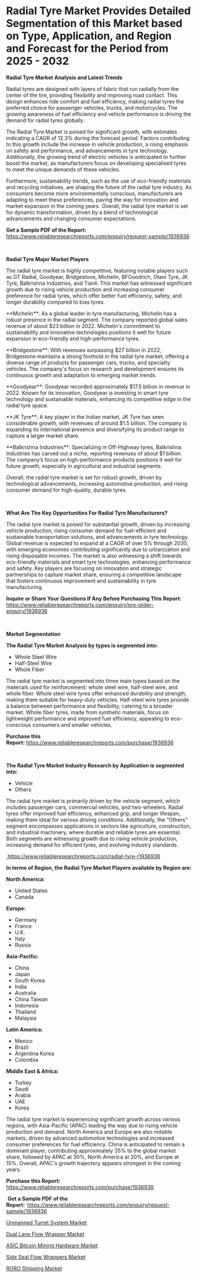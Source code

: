 <p><h1>Radial Tyre Market Provides Detailed Segmentation of this Market based on Type, Application, and Region and Forecast for the Period from 2025 - 2032</h1></p><p><strong>Radial Tyre Market Analysis and Latest Trends</strong></p>
<p><p>Radial tyres are designed with layers of fabric that run radially from the center of the tire, providing flexibility and improving road contact. This design enhances ride comfort and fuel efficiency, making radial tyres the preferred choice for passenger vehicles, trucks, and motorcycles. The growing awareness of fuel efficiency and vehicle performance is driving the demand for radial tyres globally.</p><p>The Radial Tyre Market is poised for significant growth, with estimates indicating a CAGR of 12.3% during the forecast period. Factors contributing to this growth include the increase in vehicle production, a rising emphasis on safety and performance, and advancements in tyre technology. Additionally, the growing trend of electric vehicles is anticipated to further boost the market, as manufacturers focus on developing specialised tyres to meet the unique demands of these vehicles.</p><p>Furthermore, sustainability trends, such as the use of eco-friendly materials and recycling initiatives, are shaping the future of the radial tyre industry. As consumers become more environmentally conscious, manufacturers are adapting to meet these preferences, paving the way for innovation and market expansion in the coming years. Overall, the radial tyre market is set for dynamic transformation, driven by a blend of technological advancements and changing consumer expectations.</p></p>
<p><strong>Get a Sample PDF of the Report:&nbsp;</strong> <a href="https://www.reliableresearchreports.com/enquiry/request-sample/1936936?utm_campaign=2662&utm_medium=2&utm_source=Github&utm_content=ia&utm_term=30032025&utm_id=radial-tyre">https://www.reliableresearchreports.com/enquiry/request-sample/1936936</a></p>
<p>&nbsp;</p>
<p><strong>Radial Tyre Major Market Players</strong></p>
<p><p>The radial tyre market is highly competitive, featuring notable players such as GT Radial, Goodyear, Bridgestone, Michelin, BFGoodrich, Otani Tyre, JK Tyre, Balkrishna Industries, and Tianli. This market has witnessed significant growth due to rising vehicle production and increasing consumer preference for radial tyres, which offer better fuel efficiency, safety, and longer durability compared to bias tyres.</p><p>**Michelin**: As a global leader in tyre manufacturing, Michelin has a robust presence in the radial segment. The company reported global sales revenue of about $23 billion in 2022. Michelin's commitment to sustainability and innovative technologies positions it well for future expansion in eco-friendly and high-performance tyres.</p><p>**Bridgestone**: With revenues surpassing $27 billion in 2022, Bridgestone maintains a strong foothold in the radial tyre market, offering a diverse range of products for passenger cars, trucks, and specialty vehicles. The company's focus on research and development ensures its continuous growth and adaptation to emerging market trends.</p><p>**Goodyear**: Goodyear recorded approximately $17.5 billion in revenue in 2022. Known for its innovation, Goodyear is investing in smart tyre technology and sustainable materials, enhancing its competitive edge in the radial tyre space.</p><p>**JK Tyre**: A key player in the Indian market, JK Tyre has seen considerable growth, with revenues of around $1.5 billion. The company is expanding its international presence and diversifying its product range to capture a larger market share.</p><p>**Balkrishna Industries**: Specializing in Off-Highway tyres, Balkrishna Industries has carved out a niche, reporting revenues of about $1 billion. The company’s focus on high-performance products positions it well for future growth, especially in agricultural and industrial segments.</p><p>Overall, the radial tyre market is set for robust growth, driven by technological advancements, increasing automotive production, and rising consumer demand for high-quality, durable tyres.</p></p>
<p>&nbsp;</p>
<p><strong>What Are The Key Opportunities For Radial Tyre Manufacturers?</strong></p>
<p><p>The radial tyre market is poised for substantial growth, driven by increasing vehicle production, rising consumer demand for fuel-efficient and sustainable transportation solutions, and advancements in tyre technology. Global revenue is expected to expand at a CAGR of over 5% through 2030, with emerging economies contributing significantly due to urbanization and rising disposable incomes. The market is also witnessing a shift towards eco-friendly materials and smart tyre technologies, enhancing performance and safety. Key players are focusing on innovation and strategic partnerships to capture market share, ensuring a competitive landscape that fosters continuous improvement and sustainability in tyre manufacturing.</p></p>
<p><strong>Inquire or Share Your Questions If Any Before Purchasing This Report:</strong> <a href="https://www.reliableresearchreports.com/enquiry/pre-order-enquiry/1936936?utm_campaign=2662&utm_medium=2&utm_source=Github&utm_content=ia&utm_term=30032025&utm_id=radial-tyre">https://www.reliableresearchreports.com/enquiry/pre-order-enquiry/1936936</a></p>
<p>&nbsp;</p>
<p><strong>Market Segmentation</strong></p>
<p><strong>The Radial Tyre Market Analysis by types is segmented into:</strong></p>
<p><ul><li>Whole Steel Wire</li><li>Half-Steel Wire</li><li>Whole Fiber</li></ul></p>
<p><p>The radial tyre market is segmented into three main types based on the materials used for reinforcement: whole steel wire, half-steel wire, and whole fiber. Whole steel wire tyres offer enhanced durability and strength, making them suitable for heavy-duty vehicles. Half-steel wire tyres provide a balance between performance and flexibility, catering to a broader market. Whole fiber tyres, made from synthetic materials, focus on lightweight performance and improved fuel efficiency, appealing to eco-conscious consumers and smaller vehicles.</p></p>
<p><strong>Purchase this Report:&nbsp;</strong><a href="https://www.reliableresearchreports.com/purchase/1936936?utm_campaign=2662&utm_medium=2&utm_source=Github&utm_content=ia&utm_term=30032025&utm_id=radial-tyre">https://www.reliableresearchreports.com/purchase/1936936</a></p>
<p>&nbsp;</p>
<p><strong>The Radial Tyre Market Industry Research by Application is segmented into:</strong></p>
<p><ul><li>Vehicle</li><li>Others</li></ul></p>
<p><p>The radial tyre market is primarily driven by the vehicle segment, which includes passenger cars, commercial vehicles, and two-wheelers. Radial tyres offer improved fuel efficiency, enhanced grip, and longer lifespan, making them ideal for various driving conditions. Additionally, the "Others" segment encompasses applications in sectors like agriculture, construction, and industrial machinery, where durable and reliable tyres are essential. Both segments are witnessing growth due to rising vehicle production, increasing demand for efficient tyres, and evolving industry standards.</p></p>
<p><a href="https://www.reliableresearchreports.com/radial-tyre-r1936936?utm_campaign=2662&utm_medium=2&utm_source=Github&utm_content=ia&utm_term=30032025&utm_id=radial-tyre">&nbsp;https://www.reliableresearchreports.com/radial-tyre-r1936936</a></p>
<p><strong>In terms of Region, the Radial Tyre Market Players available by Region are:</strong></p>
<p>
    <p> <strong> North America: </strong>
        <ul>
            <li>United States</li>
            <li>Canada</li>
        </ul>
        </p> 
    <p> <strong> Europe: </strong>
        <ul>
            <li>Germany</li>
            <li>France</li>
            <li>U.K.</li>
            <li>Italy</li>
            <li>Russia</li>
        </ul>
        </p> 
    <p> <strong> Asia-Pacific: </strong>
        <ul>
            <li>China</li>
            <li>Japan</li>
            <li>South Korea</li>
            <li>India</li>
            <li>Australia</li>
            <li>China Taiwan</li>
            <li>Indonesia</li>
            <li>Thailand</li>
            <li>Malaysia</li>
        </ul>
        </p> 
    <p> <strong> Latin America: </strong>
        <ul>
            <li>Mexico</li>
            <li>Brazil</li>
            <li>Argentina Korea</li>
            <li>Colombia</li>
        </ul>
        </p> 
    <p> <strong> Middle East & Africa: </strong>
        <ul>
            <li>Turkey</li>
            <li>Saudi</li>
            <li>Arabia</li>
            <li>UAE</li>
            <li>Korea</li>
        </ul>
    </p>
    </p>
<p><p>The radial tyre market is experiencing significant growth across various regions, with Asia-Pacific (APAC) leading the way due to rising vehicle production and demand. North America and Europe are also notable markets, driven by advanced automotive technologies and increased consumer preferences for fuel efficiency. China is anticipated to remain a dominant player, contributing approximately 35% to the global market share, followed by APAC at 30%, North America at 20%, and Europe at 15%. Overall, APAC's growth trajectory appears strongest in the coming years.</p></p>
<p><strong>Purchase this Report: </strong><a href="https://www.reliableresearchreports.com/purchase/1936936?utm_campaign=2662&utm_medium=2&utm_source=Github&utm_content=ia&utm_term=30032025&utm_id=radial-tyre">https://www.reliableresearchreports.com/purchase/1936936</a></p>
<p>&nbsp;<strong>Get a Sample PDF of the Report:&nbsp;&nbsp;</strong><a href="https://www.reliableresearchreports.com/enquiry/request-sample/1936936?utm_campaign=2662&utm_medium=2&utm_source=Github&utm_content=ia&utm_term=30032025&utm_id=radial-tyre">https://www.reliableresearchreports.com/enquiry/request-sample/1936936</a></p>
<p><strong></strong></p>
<p><p><a href="https://www.linkedin.com/pulse/outlook-unmanned-turret-system-market-2025-2032-detailed-qsmuc?utm_campaign=2662&utm_medium=2&utm_source=Github&utm_content=ia&utm_term=30032025&utm_id=radial-tyre">Unmanned Turret System Market</a></p><p><a href="https://www.linkedin.com/pulse/state-dual-lane-flow-wrapper-market-projected-growth-cagr-4s5rc?utm_campaign=2662&utm_medium=2&utm_source=Github&utm_content=ia&utm_term=30032025&utm_id=radial-tyre">Dual Lane Flow Wrapper Market</a></p><p><a href="https://www.linkedin.com/pulse/asic-bitcoin-mining-hardware-market-analysis-2025-2032-projected-nqfrf?utm_campaign=2662&utm_medium=2&utm_source=Github&utm_content=ia&utm_term=30032025&utm_id=radial-tyre">ASIC Bitcoin Mining Hardware Market</a></p><p><a href="https://www.linkedin.com/pulse/side-seal-flow-wrappers-market-forecast-2025-2032-anticipating-jcvuc?utm_campaign=2662&utm_medium=2&utm_source=Github&utm_content=ia&utm_term=30032025&utm_id=radial-tyre">Side Seal Flow Wrappers Market</a></p><p><a href="https://github.com/carylgrinko/Market-Research-Report-List-1/blob/main/roro-shipping-market.md?utm_campaign=2662&utm_medium=2&utm_source=Github&utm_content=ia&utm_term=30032025&utm_id=radial-tyre">RORO Shipping Market</a></p></p>